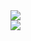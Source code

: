 <a href="https://github.com/Cioscos">
  <img src="https://komarev.com/ghpvc/?username=Cioscos&color=orange" />
</a></br>
<a href="https://github.com/Cioscos">
  <img align="center" src="https://github-readme-stats.vercel.app/api?username=Cioscos&show_icons=true&theme=synthwave" />
</a>

